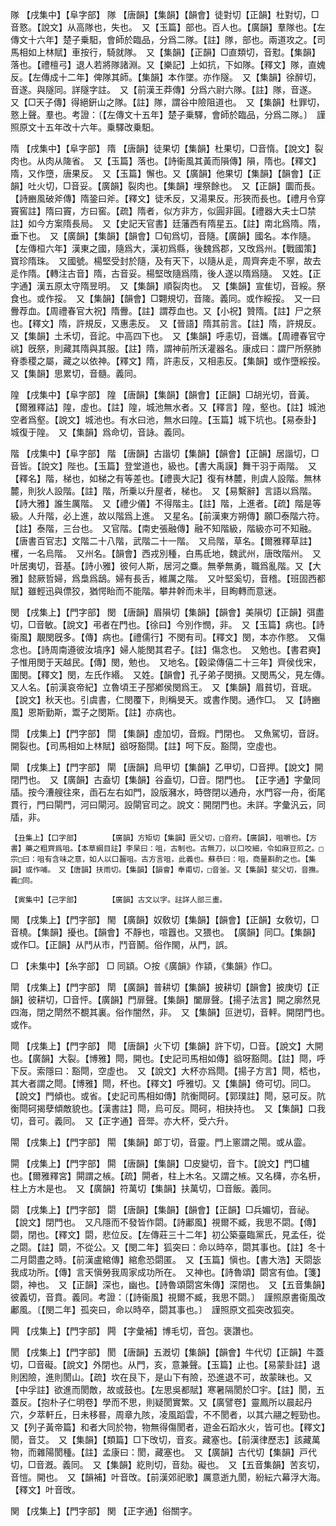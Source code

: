 <!-- { "loadSidebar": true } -->
隊	【戌集中】【阜字部】	隊	【唐韻】【集韻】【韻會】徒對切【正韻】杜對切，□音憝。【說文】从高隊也，失也。　又【玉篇】部也。百人也。【廣韻】羣隊也。【左傳文十六年】楚子乗馹，會師於臨品，分爲二隊。【註】隊，部也。兩道攻之。【司馬相如上林賦】車按行，騎就隊。　又【集韻】【正韻】□直類切，音懟。【集韻】落也。【禮檀弓】退人若將隊諸淵。又【樂記】上如抗，下如隊。【釋文】隊，直媿反。【左傳成十二年】俾隊其師。【集韻】本作墜。亦作隧。　又【集韻】徐醉切，音遂。與隧同。詳隧字註。　又【前漢王莽傳】分爲六尉六隊。【註】隊，音遂。　又【□天子傳】得絕銒山之隊。【註】隊，謂谷中險阻道也。　又【集韻】杜罪切，憝上聲。羣也。考證：〔【左傳文十五年】楚子乗驛，會師於臨品，分爲二隊。〕　謹照原文十五年改十六年。乗驛改乗馹。 

隋	【戌集中】【阜字部】	隋	【唐韻】徒果切【集韻】杜果切，□音惰。【說文】裂肉也。从肉从隓省。　又【玉篇】落也。【詩衞風其黃而隕傳】隕，隋也。【釋文】隋，又作墮，唐果反。　又【玉篇】懈也。又【廣韻】他果切【集韻】【韻會】【正韻】吐火切，□音妥。【廣韻】裂肉也。【集韻】埋祭餘也。　又【正韻】圜而長。【詩豳風破斧傳】隋銎曰斧。【釋文】徒禾反，又湯果反。形狹而長也。【禮月令穿竇窖註】隋曰竇，方曰窖。【疏】隋者，似方非方，似圓非圓。【禮器大夫士□禁註】如今方案隋長局。　又【史記天官書】廷藩西有隋星五。【註】南北爲隋。隋，垂下也。　又【廣韻】【集韻】【韻會】□旬爲切，音隨。【廣韻】國名。本作隨。【左傳桓六年】漢東之國，隨爲大，漢初爲縣，後魏爲郡，又攺爲州。【戰國策】寶珍隋珠。　又國號。楊堅受封於隨，及有天下，以隨从辵，周齊奔走不寧，故去辵作隋。【轉注古音】隋，古音妥。楊堅攺隨爲隋，後人遂以隋爲隨。　又姓。【正字通】漢五原太守隋昱明。　又【集韻】順裂肉也。　又【集韻】宣隹切，音綏。祭食也。或作挼。　又【集韻】【韻會】□翾規切，音隓。義同。或作綏挼。　又一曰釁荐血。【周禮春官大祝】隋釁。【註】謂荐血也。又【小祝】贊隋。【註】尸之祭也。【釋文】隋，許規反，又惠恚反。　又【晉語】隋其前言。【註】隋，許規反。　又【集韻】土禾切，音詑。中高四下也。　又【集韻】呼恚切，音孈。【周禮春官守祧】旣祭，則藏其隋與其服。【註】隋，謂神前所沃灌器名。康成曰：謂尸所祭肺脊黍稷之屬，藏之以依神。【釋文】隋，許恚反，又相恚反。【集韻】或作墮綏挼。　又【集韻】思累切，音髓。義同。

隍	【戌集中】【阜字部】	隍	【唐韻】【集韻】【韻會】【正韻】□胡光切，音黃。【爾雅釋詁】隍，虛也。【註】隍，城池無水者。又【釋言】隍，壑也。【註】城池空者爲壑。【說文】城池也。有水曰池，無水曰隍。【玉篇】城下坑也。【易泰卦】城復于隍。　又【集韻】爲命切，音詠。義同。

階	【戌集中】【阜字部】	階	【唐韻】古諧切【集韻】【韻會】【正韻】居諧切，□音皆。【說文】陛也。【玉篇】登堂道也，級也。【書大禹謨】舞干羽于兩階。　又【釋名】階，梯也，如梯之有等差也。【禮喪大記】復有林麓，則虞人設階。無林麓，則狄人設階。【註】階，所乗以升屋者，梯也。　又【易繫辭】言語以爲階。【詩大雅】誰生厲階。　又【禮少儀】不得階主。【註】階，上進者。【疏】階是等級。人升階，必上進，故以階爲上進。　又星名。【前漢東方朔傳】願□泰階六符。【註】泰階，三台也。　又官階。【南史張融傳】融不知階級，階級亦可不知融。【唐書百官志】文階二十八階，武階二十一階。　又烏階，草名。【爾雅釋草註】欔，一名烏階。　又州名。【韻會】西戎別種，白馬氐地，魏武州，唐攺階州。　又叶居夷切，音基。【詩小雅】彼何人斯，居河之麋。無拳無勇，職爲亂階。又【大雅】懿厥哲婦，爲梟爲鴟。婦有長舌，維厲之階。　又叶堅奚切，音稽。【班固西都賦】雖輕迅與僄狡，猶愕眙而不能階。攀井幹而未半，目眴轉而意迷。

閔	【戌集上】【門字部】	閔	【唐韻】眉隕切【集韻】【韻會】美隕切【正韻】弭盡切，□音敏。【說文】弔者在門也。【徐曰】今別作憫，非。　又【玉篇】病也。【詩衞風】覯閔旣多。【傳】病也。【禮儒行】不閔有司。【釋文】閔，本亦作愍。　又傷念也。【詩周南遵彼汝墳序】婦人能閔其君子。【註】傷念也。　又勉也。【書君奭】子惟用閔于天越民。【傳】閔，勉也。　又地名。【穀梁傳僖二十三年】齊侯伐宋，圍閔。【釋文】閔，左氏作緡。　又姓。【韻會】孔子弟子閔損。又閔馬父，見左傳。　又人名。【前漢哀帝紀】立魯頃王子郚鄕侯閔爲王。　又【集韻】眉貧切，音珉。【說文】秋天也。引虞書，仁閔覆下，則稱旻天。或書作閔。通作□。　又【詩豳風】恩斯勤斯，鬻子之閔斯。【註】亦病也。

閕	【戌集上】【門字部】	閕	【集韻】虛加切，音煆。門閉也。　又魚駕切，音訝。開裂也。【司馬相如上林賦】谽呀豁閕。【註】呵下反。豁閕，空虛也。

閘	【戌集上】【門字部】	閘	【唐韻】烏甲切【集韻】乙甲切，□音押。【說文】開閉門也。　又【廣韻】古盍切【集韻】谷盍切，□音。閉門也。　【正字通】字彙同牐。按今漕艘往來，臿石左右如門，設版瀦水，時啓閉以通舟，水門容一舟，銜尾貫行，門曰閘門，河曰閘河。設閘官司之。說文：開閉門也。未詳。字彙汎云，同牐，非。

	【丑集上】【口字部】		【廣韻】方矩切【集韻】匪父切，□音府。【廣韻】，咀嚼也。【方書】藥之粗齊爲咀。【本草綱目註】李杲曰：咀，古制也。古無刀，以口咬細，令如麻豆煎之。□宗□曰：咀有含味之意，如人以口齧咀。古方言咀，此義也。蘇恭曰：咀，商量斟酌之也。【集韻】或作哺。　又【唐韻】扶雨切。【集韻】【韻會】奉甫切，□音釜。又【集韻】斐父切，音撫。義□同。

	【寅集中】【己字部】		【廣韻】古文以字。註詳人部三畫。

閙	【戌集上】【門字部】	閙	【廣韻】奴敎切【集韻】【韻會】【正韻】女敎切，□音橈。【集韻】擾也。【韻會】不靜也，喧囂也。又猥也。　【廣韻】同□。【集韻】或作□。【正韻】从鬥从市，鬥音鬭。俗作閙，从門，誤。

□	【未集中】【糸字部】	□	同顈。○按《廣韻》作顈，《集韻》作□。

閛	【戌集上】【門字部】	閛	【廣韻】普耕切【集韻】披耕切【韻會】披庚切【正韻】彼耕切，□音怦。【廣韻】門扉聲。【集韻】闔扉聲。【揚子法言】開之廓然見四海，閉之閛然不覩其裏。俗作闇然，非。　又【集韻】叵迸切，音軯。開閉門也。　或作。

閜	【戌集上】【門字部】	閜	【唐韻】火下切【集韻】許下切，□音。【說文】大開也。【廣韻】大裂。【博雅】閜，開也。【史記司馬相如傳】谽呀豁閜。【註】閜，呼下反。索隱曰：豁閜，空虛也。　又【說文】大杯亦爲閜。【揚子方言】閜，桮也，其大者謂之閜。【博雅】閜，杯也。【釋文】呼雅切。又【集韻】倚可切。同□。【說文】門傾也。或省。【史記司馬相如傳】阬衡閜砢。【郭璞註】閜，惡可反。阬衡閜砢揭孽傾敵貌也。【漢書註】閜，烏可反。閜砢，相抉持也。　又【集韻】口我切，音可。義同。　又【正字通】音斝。亦大杯，受六升。

閝	【戌集上】【門字部】	閝	【集韻】郞丁切，音靈。門上窻謂之閝。或从霝。

閞	【戌集上】【門字部】	閞	【唐韻】【集韻】□皮變切，音卞。【說文】門□櫨也。【爾雅釋宮】閞謂之槉。【疏】閞者，柱上木名。又謂之槉。又名欂，亦名枅，柱上方木是也。　又【廣韻】符萬切【集韻】扶萬切，□音飯。義同。

閟	【戌集上】【門字部】	閟	【唐韻】【集韻】【韻會】【正韻】□兵媚切，音祕。【說文】閉門也。　又凡隱而不發皆作閟。【詩鄘風】視爾不臧，我思不閟。【傳】閟，閉也。【釋文】閟，悲位反。【左傳莊三十二年】初公築臺臨黨氏，見孟任，從之閟。【註】閟，不從公。又【閔二年】狐突曰：命以時卒，閟其事也。【註】冬十二月閟盡之時。【前漢盧綰傳】綰愈恐閟匿。　又【玉篇】愼也。【書大浩】天閟毖我成功所。【傳】言天愼勞我周家成功所在。　又神也。【詩魯頌】閟宮有侐。【箋】閟，神也。　又【正韻】深也，幽也。【詩魯頌閟宮朱傳】深閉也。　又【五音集韻】彼義切，音賁。義同。考證：〔【詩衞風】視爾不臧，我思不閟。〕　謹照原書衞風改鄘風。〔【閔二年】孤突曰，命以時卒，閟其事也。〕　謹照原文孤突改狐突。 

闁	【戌集上】【門字部】	闁	【字彙補】博毛切，音包。褒讚也。

閡	【戌集上】【門字部】	閡	【唐韻】五漑切【集韻】【韻會】牛代切【正韻】牛蓋切，□音礙。【說文】外閉也。从門，亥，意兼聲。【玉篇】止也。【易蒙卦註】退則困險，進則閡山。【疏】坎在艮下，是山下有險，恐進退不可，故蒙昧也。又【中孚註】欲進而閡敵，故或鼓也。【左思吳都賦】寒暑隔閡於□宇。【註】閡，五蓋反。【抱朴子仁明卷】學而不思，則疑閡實繁。又【廣譬卷】靈鳳所以晨起丹穴，夕萃軒丘，日未移晷，周章九陔，凌風蹈雲，不不閡者，以其六翮之輕勁也。又【列子黃帝篇】和者大同於物，物無得傷閡者，遊金石蹈水火，皆可也。【釋文】閡，音艾。　又【集韻】【類篇】□下攺切，音亥。藏塞也。【前漢律歷志】該藏萬物，而雜陽閡種。【註】孟康曰：閡，藏塞也。　又【廣韻】古代切【集韻】戸代切，□音漑。義同。　又【集韻】紇則切，音劾。礙也。　又【五音集韻】苦亥切，音愷。開也。　又【韻補】叶音攺。【前漢郊祀歌】厲意逝九閡，紛紜六幕浮大海。【釋文】叶音攺。

関	【戌集上】【門字部】	関	【正字通】俗關字。

